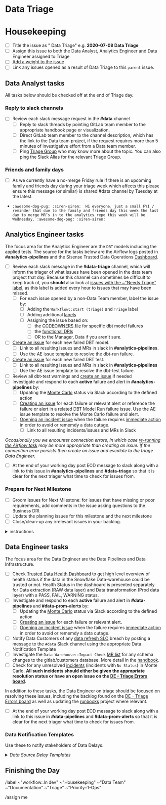 # Data Triage 

<!--
Please complete all items. Ask questions in the #data slack channel
--->

# Housekeeping 
* [ ] Title the issue as "<ISO date> Data Triage" e.g. **2020-07-09 Data Triage**
* [ ] Assign this issue to both the Data Analyst, Analytics Engineer and Data Engineer assigned to Triage 
* [ ] [Add a weight to the issue](https://about.gitlab.com/handbook/business-ops/data-team/how-we-work/#issue-pointing)
* [ ] Link any issues opened as a result of Data Triage to this `parent` issue. 

## Data Analyst tasks
All tasks below should be checked off at the end of Triage day. 

### Reply to slack channels 
* [ ] Review each slack message request in the **#data** channel 
    - [ ] Reply to slack threads by pointing GitLab team member to the appropriate handbook page or visualization.
    - [ ] Direct GitLab team member to the channel description, which has the link to the Data team project, if the request requires more than 5 minutes of investigative effort from a Data team member.
    - [ ] Ping [Triage Group](https://about.gitlab.com/handbook/business-technology/data-team/how-we-work/triage/#enterprise-data-program-triage-instructions) who may know more about the topic. You can also ping the Slack Alias for the relevant Triage Group.

### Friends and family days
* [ ] As we currently have a no-merge Friday rule if there is an upcoming family and friends day during your triage week which affects this please ensure this message (or similar) is shared #data channel by Tuesday at the latest: 
* ```:awesome-dog-pug: :siren-siren:  Hi everyone, just a small FYI / reminder that due to the family and friends day this week the last day to merge MR’s in to the analytics repo this week will be Wednesday. :awesome-dog-pug: :siren-siren:```

## Analytics Engineer tasks

The focus area for the Analytics Engineer are the `DBT` models including the applied tests. The source for the tasks below are the Airflow logs posted in **#analytics-pipelines** and the Sisense Trusted Data Operations [Dashboard](https://app.periscopedata.com/app/gitlab/756199/TD:-Trusted-Data-Operations-Dashboard). 

* [ ] Review each slack message in the **#data-triage** channel, which will inform the triager of what issues have been opened in the data team project that day.  Because this channel can sometimes be difficult to keep track of, you **should** also look at [issues with the ~"Needs Triage" label](https://gitlab.com/gitlab-data/analytics/-/issues?label_name%5B%5D=Needs+Triage&scope=all&state=opened), as this label is added every hour to issues that may have been missed.
    - [ ] For each issue opened by a non-Data Team member, label the issue by: 
        - [ ] Adding the `Workflow::start (triage)` and `Triage` label
        - [ ] Adding additional [labels](https://about.gitlab.com/handbook/business-ops/data-team/how-we-work/#issue-labeling)
        - [ ] Assigning the issue based on:
            - [ ] the [CODEOWNERS file](https://gitlab.com/gitlab-data/analytics/blob/master/CODEOWNERS) for specific dbt model failures 
            - [ ] the [functional DRIs](https://about.gitlab.com/handbook/business-ops/data-team/organization/#team-organization)
            - [ ] OR to the  Manager, Data if you aren't sure. 

* [ ] [Create an issue](https://gitlab.com/gitlab-data/analytics/issues/new?issuable_template=Triage%20Errors%20AE) for each new failed DBT model.
    * [ ] Link to all resulting issues and MRs in slack in **#analytics-pipelines**. 
    * [ ] Use the AE issue template to resolve the dbt-run failure.
* [ ] [Create an issue](https://gitlab.com/gitlab-data/analytics/issues/new?issuable_template=Triage%20Errors%20AE) for each new failed DBT test.
    * [ ] Link to all resulting issues and MRs in slack in **#analytics-pipelines**
    * [ ] Use the AE issue template to resolve the dbt-test failure.
* [ ] Review all dbt-test warnings and [create an issue](https://gitlab.com/gitlab-data/analytics/issues/new?issuable_template=Triage%20Errors%20AE) if needed
* [ ] Investigate and respond to each **active** failure and alert in **#analytics-pipelines** by:
    * [ ] Updating the [Monte Carlo](https://getmontecarlo.com/monitors) status via Slack according to the defined action
    * [ ] [Creating an issue](https://gitlab.com/gitlab-data/analytics/issues/new?issuable_template=Triage%20Errors%20DE) for each failure or relevant alert or reference the failure or alert in a related DBT Model Run failure issue. Use the AE issue template to resolve the Monte Carlo failure and alert. 
    * [ ] [Opening an incident issue](https://gitlab.com/gitlab-data/analytics/-/issues/new?issuable_template=incident&issue[issue_type]=incident) when the failure requires [immediate action](https://about.gitlab.com/handbook/business-technology/data-team/how-we-work/#incidents) in order to avoid or rememdy a data outage.
        * [ ] Link to all resulting incidents/issues and MRs in Slack

*Occasionally you we encounter connection errors, in which case [re-running the Airflow task](https://airflow.apache.org/docs/apache-airflow/1.10.15/dag-run.html#re-run-tasks) may be more appropriate than creating an issue. If the connection error persists then create an issue and escalate to the triage Data Engineer.*

* [ ] At the end of your working day post EOD message to slack along with a link to this issue in **#analytics-pipelines** and **#data-triage** so that it is clear for the next triager what time to check for issues from.

### Prepare for Next Milestone 
* [ ] Groom Issues for Next Milestone: for issues that have missing or poor requirements, add comments in the issue asking questions to the Business DRI. 
* [ ] Update the planning issues for this milestone and the next milestone 
* [ ] Close/clean-up any irrelevant issues in your backlog. 

<details>
<summary>instructions</summary>

``` 
dbt-test errors: <Link to airflow log> 

Completed with x errors and x warnings:

##### Existing errors 
| Issue | Error | 
| ----- | ----- | 

##### New errors 
| Issue | Error | 
| ----- | ----- |

##### Warnings
| Warning | 
| ------- |
```

* Quick procedure to cleanup the log:
  1. Open any text editor with a regex find and replace; run through the below strings doing a find and replace for all: 
        * `^(?!.*(Failure in test|Database error|Warning)).*$`
        * `^\[\d{4}-\d{2}-\d{2} \d{2}:\d{2}:\d{2},\d{3}\] INFO - b'\\x1b\[0m`
        * `\\n'`
        * `^\R`
  2. In order, each of these lines: 
     1. Removes all lines without Database Failure or Test Failure
     2. Removes date and INFO from each line 
     3. Removes extra characters from the end of the string
     4. Removes empty lines

</details>


## Data Engineer tasks

The focus area for the Data Engineer are the Data Pipelines and Data Infrastructure. 
* [ ] Check [Trusted Data Health Dashboard](https://app.periscopedata.com/app/gitlab/891891/TD:-Trusted-Data-Health-Dashboard) to get high level overview of health status if the data in the Snowflake Data-warehouse could be trusted or not. Health Status in the dashboard is presented separately for Data extraction (RAW data layer) and Data transformation (Prod data layer) with a PASS, FAIL, WARNING status.
* [ ] Investigate and respond to each **active** failure and alert in **#data-pipelines** and **#data-prom-alerts** by:
    * [ ] Updating the [Monte Carlo](https://getmontecarlo.com/monitors) status via Slack according to the defined action
    * [ ] [Creating an issue](https://gitlab.com/gitlab-data/analytics/issues/new?issuable_template=Triage%20Errors%20DE) for each failure or relevant alert.
    * [ ] [Opening an incident issue](https://gitlab.com/gitlab-data/analytics/-/issues/new?issuable_template=incident&issue[issue_type]=incident) when the failure requires [immediate action](https://about.gitlab.com/handbook/business-technology/data-team/how-we-work/#incidents) in order to avoid or rememdy a data outage.
* [ ] Notify Data Customers of any [data refresh SLO](https://about.gitlab.com/handbook/business-technology/data-team/platform/#extract-and-load) breach by posting a message to the `#data` Slack channel using the appropriate Data Notification Template
* [ ] Investigate the `Data Warehouse::Impact Check` [MR list](https://gitlab.com/groups/gitlab-org/-/merge_requests?scope=all&state=opened&label_name[]=Data%20Warehouse%3A%3AImpact%20Check&draft=no&approved_by_usernames[]=Any) for any schema changes to the gitlab/customers database. More detail in the [handbook](https://about.gitlab.com/handbook/business-technology/data-team/how-we-work/triage/#gitlabcom-db-structure-changes).
* [ ] Check for any unresolved [incidents](https://getmontecarlo.com/incidents?include-normalized=false&types=freshness_anomaly%2Cvolume_anomaly%2Cdimension_anomaly%2Cfield_metrics_anomaly%2CDBT_ERRORS%2Cfreshness_sli_rule_breach%2Cvolume_sli_rule_breach%2Csql_rule_breach) (incidents with `No Status`) in Monte Carlo. **All such incidents should either be given the appropriate resolution status or have an open issue on the [DE - Triage Errors board](https://gitlab.com/groups/gitlab-data/-/boards/1917859)**.

In addition to these tasks, the Data Engineer on triage should be focused on resolving these issues, including the backlog found on the [DE - Triage Errors board](https://gitlab.com/groups/gitlab-data/-/boards/1917859) as well as updating the [runbooks](https://gitlab.com/gitlab-data/runbooks) project where relevant.

* [ ] At the end of your working day post EOD message to slack along with a link to this issue in **#data-pipelines** and **#data-prom-alerts** so that it is clear for the next triager what time to check for issues from.

### Data Notification Templates

Use these to notify stakeholders of Data Delays.

<details>
<summary><i>Data Source Delay Templates</i></summary>

Post notices to #data and cross-post to #whats-happening-at-gitlab

#### GitLab.com

Follow the [runbook](https://gitlab.com/gitlab-data/runbooks/-/blob/main/Gitlab_dotcom/Gitlab_DB_recreation_failure.md) for the communication around GitLab.com data incidents.

#### Salesforce

Message: We have identified a delay in the `Salesforce` data refresh and this problem potentially impacts any Sales related KPIs or SiSense dashboards. We are actively working on a resolution and will provide an update once the KPIs and SiSense dashboards have been brought up-to-date.

The `Salesforce` data in the warehouse and downstream models is accurate as of YYYY-MM-DD HH:MM UTC (HH:MM PST).

The DRI for this incident is `@username`.

The link to the Data Team Incident issue is <link>

`CC @Jake Bielecki, @Jack, @Craig Mestel @product-analysts @datateam`

#### Zuora

Message: We have identified a delay in the `Zuora` data refresh and this problem potentially impacts any Financial KPIs or SiSense dashboards. We are actively working on a resolution and will provide an update once the KPIs and SiSense dashboards have been brought up-to-date.

The `Zuora` data in the warehouse and downstream models is accurate as of YYYY-MM-DD HH:MM UTC (HH:MM PST).

The DRI for this incident is `@username`.

The link to the Data Team Incident issue is <link>

`CC @Jake Bielecki,  @Jack, @Craig Mestel @product-analysts @datateam`

#### General

We have identified a delay in the `DATA SOURCE` data refresh. We are actively working on a resolution and will provide an update once data has been brought up-to-date.

The `DATA SOURCE` data in the warehouse and downstream models is accurate as of YYYY-MM-DD HH:MM UTC (HH:MM PST).

The DRI for this incident is `@username`.

The link to the Data Team Incident issue is <link>

</details>


## Finishing the Day


/label ~"workflow::In dev" ~"Housekeeping" ~"Data Team" ~"Documentation" ~"Triage" ~"Priority::1-Ops"

/assign me
